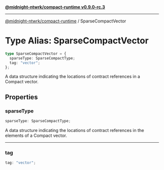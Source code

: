 [**@midnight-ntwrk/compact-runtime v0.9.0-rc.3**](../README.md)

***

[@midnight-ntwrk/compact-runtime](../globals.md) / SparseCompactVector

# Type Alias: SparseCompactVector

```ts
type SparseCompactVector = {
  sparseType: SparseCompactType;
  tag: "vector";
};
```

A data structure indicating the locations of contract references in a Compact vector.

## Properties

### sparseType

```ts
sparseType: SparseCompactType;
```

A data structure indicating the locations of contract references in the elements of a Compact vector.

***

### tag

```ts
tag: "vector";
```
